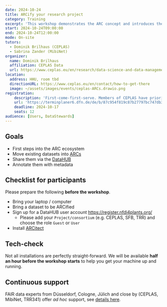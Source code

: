```yaml
---
date: 2024-10-24
title: ARCify your research project
category: Training
excerpt: 'This workshop demonstrates the ARC concept and introduces the DataPLANT tools and services <b>ARCitect</b>,    <b>SWATE</b> and <b>DataHUB</b>. In hands-on sessions you learn how to build a first ARC for your own research project and annotate the data in your ARC.'
start: 2024-10-24T09:00:00
end: 2024-10-24T12:00:00
mode: On-site
tutors:
  - Dominik Brilhaus (CEPLAS)
  - Sabrina Zander (MibiNet)
organizer:
  name: Dominik Brilhaus
  affiliation: CEPLAS Data
  url: https://www.ceplas.eu/en/research/data-science-and-data-management
location:
  address: HHU, room tbd
  directionURL: https://www.ceplas.eu/en/contact/how-to-get-there
  image: ~/assets/images/events/ceplas-ARCs.drawio.png
registration:
    description: 'First-come-first-serve. Members of CEPLAS have priority. Everyone else is welcome, if seats are available.' 
    url: 'https://terminplaner6.dfn.de/de/b/87c954f819c87b27797bc747db30003b-603458'
    deadline: 2024-10-17
    seats: 12
audience: [Users, DataStewards]
---
```


## Goals

- First steps into the ARC ecosystem
- Move existing datasets into <a href="https://arc-rdm.org/" target="_blank">ARCs</a>
- Share them via the <a href="https://nfdi4plants.org/nfdi4plants.knowledgebase/docs/ARCitect-Manual/index.html" target="_blank">DataHUB</a>
- Annotate them with metadata

## Checklist for participants

Please prepare the following **before the workshop**.

- Bring your laptop / computer
- Bring a dataset to be ARCified
- Sign up for a DataHUB user account https://register.nfdi4plants.org/
  - Please add your `Project/consortium` (e.g. CEPLAS, SFB, TRR) and choose the role `Guest` or `User`
- Install <a href="https://nfdi4plants.org/nfdi4plants.knowledgebase/docs/ARCitect-Manual/index.html" target="_blank">ARCitect</a>

## Tech-check

Not all installations are perfectly straight-forward. We will be available **half an hour before the workshop starts** to help you get your machine up and running.

## Continuous support  

FAIR data experts from Düsseldorf, Cologne, Jülich and close by (CEPLAS, MibiNet, TRR341) offer *ad hoc* support, see [details here](https://nfdi4plants.org/nfdi4plants.knowledgebase/docs/teaching-materials/disseminations/ARC-user-support_HHU-Uoc-FZJ/arc-user-support.html).
